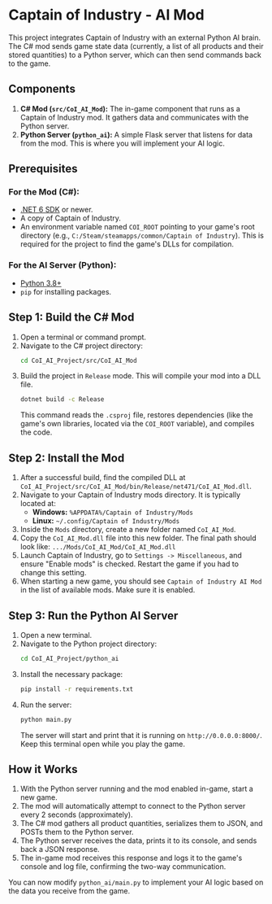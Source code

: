 # Captain of Industry - AI Mod

This project integrates Captain of Industry with an external Python AI brain. The C# mod sends game state data (currently, a list of all products and their stored quantities) to a Python server, which can then send commands back to the game.

## Components

1.  **C# Mod (`src/CoI_AI_Mod`):** The in-game component that runs as a Captain of Industry mod. It gathers data and communicates with the Python server.
2.  **Python Server (`python_ai`):** A simple Flask server that listens for data from the mod. This is where you will implement your AI logic.

## Prerequisites

### For the Mod (C#):

*   [.NET 6 SDK](https://dotnet.microsoft.com/en-us/download/dotnet/6.0) or newer.
*   A copy of Captain of Industry.
*   An environment variable named `COI_ROOT` pointing to your game's root directory (e.g., `C:/Steam/steamapps/common/Captain of Industry`). This is required for the project to find the game's DLLs for compilation.

### For the AI Server (Python):

*   [Python 3.8+](https://www.python.org/downloads/)
*   `pip` for installing packages.

## Step 1: Build the C# Mod

1.  Open a terminal or command prompt.
2.  Navigate to the C# project directory:
    ```sh
    cd CoI_AI_Project/src/CoI_AI_Mod
    ```
3.  Build the project in `Release` mode. This will compile your mod into a DLL file.
    ```sh
    dotnet build -c Release
    ```
    This command reads the `.csproj` file, restores dependencies (like the game's own libraries, located via the `COI_ROOT` variable), and compiles the code.

## Step 2: Install the Mod

1.  After a successful build, find the compiled DLL at `CoI_AI_Project/src/CoI_AI_Mod/bin/Release/net471/CoI_AI_Mod.dll`.
2.  Navigate to your Captain of Industry mods directory. It is typically located at:
    *   **Windows:** `%APPDATA%/Captain of Industry/Mods`
    *   **Linux:** `~/.config/Captain of Industry/Mods`
3.  Inside the `Mods` directory, create a new folder named `CoI_AI_Mod`.
4.  Copy the `CoI_AI_Mod.dll` file into this new folder. The final path should look like:
    `.../Mods/CoI_AI_Mod/CoI_AI_Mod.dll`
5.  Launch Captain of Industry, go to `Settings -> Miscellaneous`, and ensure "Enable mods" is checked. Restart the game if you had to change this setting.
6.  When starting a new game, you should see `Captain of Industry AI Mod` in the list of available mods. Make sure it is enabled.

## Step 3: Run the Python AI Server

1.  Open a new terminal.
2.  Navigate to the Python project directory:
    ```sh
    cd CoI_AI_Project/python_ai
    ```
3.  Install the necessary package:
    ```sh
    pip install -r requirements.txt
    ```
4.  Run the server:
    ```sh
    python main.py
    ```
    The server will start and print that it is running on `http://0.0.0.0:8000/`. Keep this terminal open while you play the game.

## How it Works

1.  With the Python server running and the mod enabled in-game, start a new game.
2.  The mod will automatically attempt to connect to the Python server every 2 seconds (approximately).
3.  The C# mod gathers all product quantities, serializes them to JSON, and POSTs them to the Python server.
4.  The Python server receives the data, prints it to its console, and sends back a JSON response.
5.  The in-game mod receives this response and logs it to the game's console and log file, confirming the two-way communication.

You can now modify `python_ai/main.py` to implement your AI logic based on the data you receive from the game.
